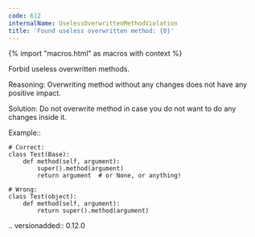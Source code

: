 ```yaml
---
code: 612
internalName: UselessOverwrittenMethodViolation
title: 'Found useless overwritten method: {0}'
---
```


{% import "macros.html" as macros with context %}

Forbid useless overwritten methods.

Reasoning: Overwriting method without any changes does not have any
positive impact.

Solution: Do not overwrite method in case you do not want to do any
changes inside it.

Example::

    # Correct:
    class Test(Base):
        def method(self, argument):
            super().method(argument)
            return argument  # or None, or anything!
    
    # Wrong:
    class Test(object):
        def method(self, argument):
            return super().method(argument)

.. versionadded:: 0.12.0